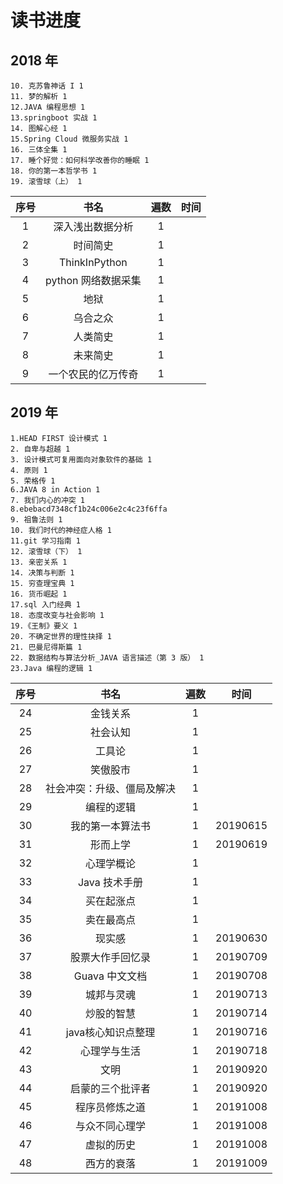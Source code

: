 # 读书进度

## 2018 年
    10. 克苏鲁神话 I 1
    11. 梦的解析 1
    12.JAVA 编程思想 1
    13.springboot 实战 1
    14. 图解心经 1
    15.Spring Cloud 微服务实战 1
    16. 三体全集 1
    17. 睡个好觉：如何科学改善你的睡眠 1
    18. 你的第一本哲学书 1
    19. 滚雪球（上） 1

| 序号  |        书名         | 遍数  | 时间  |
| :---: | :-----------------: | :---: | :---: |
|   1   |  深入浅出数据分析   |   1   |       |
|   2   |      时间简史       |   1   |       |
|   3   |    ThinkInPython    |   1   |       |
|   4   | python 网络数据采集 |   1   |       |
|   5   |        地狱         |   1   |       |
|   6   |      乌合之众       |   1   |       |
|   7   |      人类简史       |   1   |       |
|   8   |      未来简史       |   1   |       |
|   9   | 一个农民的亿万传奇  |   1   |       |

## 2019 年

    1.HEAD FIRST 设计模式 1
    2. 自卑与超越 1
    3. 设计模式可复用面向对象软件的基础 1
    4. 原则 1
    5. 荣格传 1
    6.JAVA 8 in Action 1
    7. 我们内心的冲突 1
    8.ebebacd7348cf1b24c006e2c4c23f6ffa
    9. 祖鲁法则 1
    10. 我们时代的神经症人格 1
    11.git 学习指南 1
    12. 滚雪球（下） 1
    13. 亲密关系 1
    14. 决策与判断 1
    15. 穷查理宝典 1
    16. 货币崛起 1
    17.sql 入门经典 1
    18. 态度改变与社会影响 1
    19.《王制》要义 1
    20. 不确定世界的理性抉择 1
    21. 巴曼尼得斯篇 1
    22. 数据结构与算法分析_JAVA 语言描述（第 3 版） 1
    23.Java 编程的逻辑 1

| 序号  |            书名            | 遍数  |   时间   |
| :---: | :------------------------: | :---: | :------: |
|  24   |          金钱关系          |   1   |          |
|  25   |          社会认知          |   1   |          |
|  26   |           工具论           |   1   |          |
|  27   |          笑傲股市          |   1   |          |
|  28   | 社会冲突：升级、僵局及解决 |   1   |          |
|  29   |         编程的逻辑         |   1   |          |
|  30   |      我的第一本算法书      |   1   | 20190615 |
|  31   |          形而上学          |   1   | 20190619 |
|  32   |         心理学概论         |   1   |          |
|  33   |       Java 技术手册        |   1   |          |
|  34   |         买在起涨点         |   1   |          |
|  35   |         卖在最高点         |   1   |          |
|  36   |           现实感           |   1   | 20190630 |
|  37   |      股票大作手回忆录      |   1   | 20190709 |
|  38   |       Guava 中文文档       |   1   | 20190708 |
|  39   |         城邦与灵魂         |   1   | 20190713 |
|  40   |         炒股的智慧         |   1   | 20190714 |
|  41   |     java核心知识点整理     |   1   | 20190716 |
|  42   |        心理学与生活        |   1   | 20190718 |
|  43   |            文明            |   1   | 20190920 |
|  44   |      启蒙的三个批评者      |   1   | 20190920 |
|  45   |       程序员修炼之道       |   1   | 20191008 |
|  46   |       与众不同心理学       |   1   | 20191008 |
|  47   |         虚拟的历史         |   1   | 20191008 |
|  48   |         西方的衰落         |   1   | 20191009 |
